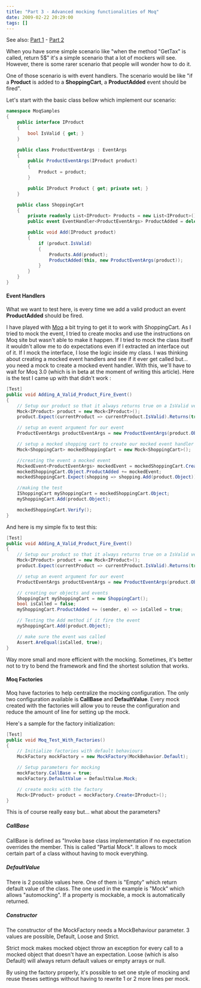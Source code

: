 ```yaml
---
title: "Part 3 - Advanced mocking functionalities of Moq"
date: 2009-02-22 20:29:00
tags: []
---
```


See also: [Part 1](/2009/02/part-1-introduction-to-moq.html) - [Part 2](/2009/02/part-2-basic-of-mocking-with-moq.html)

When you have some simple scenario like "when the method "GetTax" is called, return 5$" it's a simple scenario that a lot of mockers will see. However, there is some rarer scenario that people will wonder how to do it.

One of those scenario is with event handlers. The scenario would be like "if a **Product** is added to a **ShoppingCart**, a **ProductAdded** event should be fired".

Let's start with the basic class bellow which implement our scenario:

```cs
namespace MoqSamples
{
    public interface IProduct
    {
        bool IsValid { get; }
    }

    public class ProductEventArgs : EventArgs
    {
        public ProductEventArgs(IProduct product)
        {
            Product = product;
        }

        public IProduct Product { get; private set; }
    }

    public class ShoppingCart
    {
        private readonly List<IProduct> Products = new List<IProduct>();
        public event EventHandler<ProductEventArgs> ProductAdded = delegate { };

        public void Add(IProduct product)
        {
            if (product.IsValid)
            {
                Products.Add(product);
                ProductAdded(this, new ProductEventArgs(product));
            }
        }
    }
}
```

#### Event Handlers

What we want to test here, is every time we add a valid product an event **ProductAdded** should be fired.

I have played with [Moq](http://code.google.com/p/moq/ "Moq") a bit trying to get it to work with ShoppingCart. As I tried to mock the event, I tried to create mocks and use the instructions on Moq site but wasn't able to make it happen. If I tried to mock the class itself it wouldn't allow me to do expectations even if I extracted an interface out of it. If I mock the interface, I lose the logic inside my class. I was thinking about creating a mocked event handlers and see if it ever get called but... you need a mock to create a mocked event handler. With this, we'll have to wait for Moq 3.0 (which is in beta at the moment of writing this article). Here is the test I came up with that didn't work :

```cs
[Test]
public void Adding_A_Valid_Product_Fire_Event()
{
    // Setup our product so that it always returns true on a IsValid verification
    Mock<IProduct> product = new Mock<IProduct>();
    product.Expect(currentProduct => currentProduct.IsValid).Returns(true);

    // setup an event argument for our event
    ProductEventArgs productEventArgs = new ProductEventArgs(product.Object);

    // setup a mocked shopping cart to create our mocked event handler and a true shopping cart to test
    Mock<ShoppingCart> mockedShoppingCart = new Mock<ShoppingCart>();

    //creating the event a mocked event
    MockedEvent<ProductEventArgs> mockedEvent = mockedShoppingCart.CreateEventHandler<ProductEventArgs>();
    mockedShoppingCart.Object.ProductAdded += mockedEvent;
    mockedShoppingCart.Expect(shopping => shopping.Add(product.Object)).Raises(mockedEvent, productEventArgs).Verifiable();

    //making the test
    IShoppingCart myShoppingCart = mockedShoppingCart.Object;
    myShoppingCart.Add(product.Object);

    mockedShoppingCart.Verify();
}
```

And here is my simple fix to test this:

```cs
[Test]
public void Adding_A_Valid_Product_Fire_Event()
{
    // Setup our product so that it always returns true on a IsValid verification
    Mock<IProduct> product = new Mock<IProduct>();
    product.Expect(currentProduct => currentProduct.IsValid).Returns(true);

    // setup an event argument for our event
    ProductEventArgs productEventArgs = new ProductEventArgs(product.Object);

    // creating our objects and events
    ShoppingCart myShoppingCart = new ShoppingCart();
    bool isCalled = false;
    myShoppingCart.ProductAdded += (sender, e) => isCalled = true;

    // Testing the Add method if it fire the event
    myShoppingCart.Add(product.Object);

    // make sure the event was called
    Assert.AreEqual(isCalled, true);
}
```

Way more small and more efficient with the mocking. Sometimes, it's better not to try to bend the framework and find the shortest solution that works.

#### Moq Factories

Moq have factories to help centralize the mocking configuration. The only two configuration available is **CallBase** and **DefaultValue**. Every mock created with the factories will allow you to reuse the configuration and reduce the amount of line for setting up the mock.

Here's a sample for the factory initialization:

```cs
[Test]
public void Moq_Test_With_Factories()
{
    // Initialize factories with default behaviours
    MockFactory mockFactory = new MockFactory(MockBehavior.Default);

    // Setup parameters for mocking
    mockFactory.CallBase = true;
    mockFactory.DefaultValue = DefaultValue.Mock;

    // create mocks with the factory
    Mock<IProduct> product = mockFactory.Create<IProduct>();
}
```

This is of course really easy but... what about the parameters?

##### CallBase

CallBase is defined as "Invoke base class implementation if no expectation overrides the member. This is called "Partial Mock". It allows to mock certain part of a class without having to mock everything.

##### DefaultValue

There is 2 possible values here. One of them is "Empty" which return default value of the class. The one used in the example is "Mock" which allows "automocking". If a property is mockable, a mock is automatically returned.

##### Constructor

The constructor of the MockFactory needs a MockBehaviour parameter. 3 values are possible, Default, Loose and Strict.

Strict mock makes mocked object throw an exception for every call to a mocked object that doesn't have an expectation. Loose (which is also Default) will always return default values or empty arrays or null.

By using the factory properly, it's possible to set one style of mocking and reuse theses settings without having to rewrite 1 or 2 more lines per mock.
